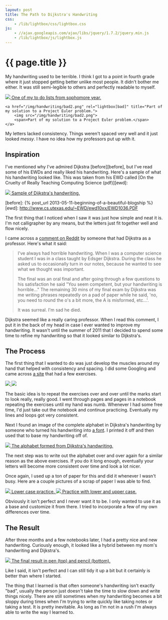 ```yaml
---
layout: post
title: The Path to Dijkstra's Handwriting
css:
    - /lib/lightbox/css/lightbox.css
js:
    - //ajax.googleapis.com/ajax/libs/jquery/1.7.2/jquery.min.js
    - /lib/lightbox/js/lightbox.js
---
```


{{ page.title }}
================

My handwriting used to be terrible. I think I got to a point in fourth grade
where it just stopped getting better unlike most people. It didn't bother me
either. It was still semi-legible to others and perfectly readable to myself.

<div class="gallery two">
    <a href="/img/handwriting/bad1.png" rel="lightbox[bad]" title="One of my to do lists from sophomore year.">
        <img src="/img/handwriting/bad1.png">
        <span>One of my to do lists from sophomore year.</span>
    </a>

    <a href="/img/handwriting/bad2.png" rel="lightbox[bad]" title="Part of my solution to a Project Euler problem.">
        <img src="/img/handwriting/bad2.png">
        <span>Part of my solution to a Project Euler problem.</span>
    </a>
</div>

My letters lacked consistency. Things weren't spaced very well and it just
looked *messy*. I have no idea how my professors put up with it.

## Inspiration

I've mentioned why I've admired Dijkstra [before][before], but I've read some of his EWDs
and really liked his handwriting. Here's a sample of what his handwriting looked
like. This was taken from his EWD called [On the Cruelty of Really Teaching
Computing Science (pdf)][ewd]:

<div class="gallery one">
    <a href="/img/handwriting/dijkstras.png" rel="lightbox" title="Sample of Dijkstra's handwriting.">
        <img src="/img/handwriting/dijkstras.png">
        <span>Sample of Dijkstra's handwriting.</span>
    </a>
</div>

[before]: {% post_url 2013-05-11-beginning-of-a-beautiful-blogship %}
[ewd]: http://www.cs.utexas.edu/~EWD/ewd10xx/EWD1036.PDF

The first thing that I noticed when I saw it was just how simple and neat it is.
I'm not calligrapher by any means, but the letters just fit together well and
flow nicely.

I came across a [comment on Reddit][comment] by someone that had Dijkstra as a professor.
Here's what it said:

[comment]: http://www.reddit.com/r/AskReddit/comments/8rheh/any_tips_to_improve_handwriting_neatness_my/c0a7hoy

> I've always had horrible handwriting. When I was a computer science student I
> was in a class taught by Edsger Dijkstra. During the class he asked us to
> occasionally turn in our notes, because he wanted to see what we thought was
> important.
>
> The final was an oral final and after going through a few questions to his
> satisfaction he said "You seem competent, but your handwriting is horrible..."
> The remaining 30 mins of my final exam by Dijkstra was me writing phrases
> repeatedly on a pad of paper while he said, 'no, you need to round the o's a bit
> more, the A is misformed, etc...'.
>
> It was surreal. I'm sad he died.

Dijkstra seemed like a really caring professor. When I read this comment, I put
it in the back of my head in case I ever wanted to improve my handwriting.
It wasn't until the summer of 2011 that I decided to spend some time to refine
my handwriting so that it looked similar to Dijkstra's.

## The Process

The first thing that I wanted to do was just develop the muscles around my hand
that helped with consistency and spacing. I did some Googling and came across [a
site][handwriting] that had a few exercises.


<div class="gallery one">
    <a href="/img/handwriting/loopies.gif" rel="lightbox">
        <img src="/img/handwriting/loopies.gif">
    </a>
    <a href="/img/handwriting/slashes.gif" rel="lightbox">
        <img src="/img/handwriting/slashes.gif">
    </a>
</div>

The basic idea is to repeat the exercises over and over until the marks start to
look really, really good. I went through pages and pages in a notebook repeating
the exercises until my hand was numb. Whenever I had some free time, I'd just
take out the notebook and continue practicing. Eventually my lines and loops got
very consistent.

[handwriting]: http://www.paperpenalia.com/handwriting.html

Next I found an image of the complete alphabet in Dijkstra's handwriting by
someone who turned his handwriting into [a font][font]. I printed it off and
then used that to base my handwriting off of.

[font]: http://www.fonts101.com/fonts/view/Uncategorized/34398/Dijkstra

<div class="gallery one">
    <a href="/img/handwriting/dijkstra-alphabet.png" rel="lightbox" title="The alphabet formed from Dijkstra's handwriting.">
        <img src="/img/handwriting/dijkstra-alphabet.png">
        <span>The alphabet formed from Dijkstra's handwriting.</span>
    </a>
</div>

The next step was to write out the alphabet over and over again for a similar
reason as the above exercises. If you do it long enough, eventually your letters
will become more consistent over time and look a lot nicer.

Once again, I used up a ton of paper for this and did it whenever I wasn't busy.
Here are a couple pictures of a scrap of paper I was able to find.

<div class="gallery two">
    <a href="/img/handwriting/progress1.png" rel="lightbox[pratice]" title="Lower case practice.">
        <img src="/img/handwriting/progress1.png">
        <span>Lower case practice.</span>
    </a>
    <a href="/img/handwriting/progress2.png" rel="lightbox[pratice]" title="Practice with lower and upper case.">
        <img src="/img/handwriting/progress2.png">
        <span>Practice with lower and upper case.</span>
    </a>
</div>

Obviously it isn't perfect and I never want it to be. I only wanted to use it as
a base and customize it from there. I tried to incorporate a few of my own
differences over time.

## The Result

After three months and a few notebooks later, I had a pretty nice and new handwriting. Curiously
enough, it looked like a hybrid between my mom's handwriting and Dijkstra's.

<div class="gallery one">
    <a href="/img/handwriting/final.png" rel="lightbox" title="The final result in pen (top) and pencil (bottom).">
        <img src="/img/handwriting/final.png">
        <span>The final result in pen (top) and pencil (bottom).</span>
    </a>
</div>

Like I said, it isn't perfect and I can still tidy it up a bit but it certainly
is better than where I started.

The thing that I learned is that often someone's handwriting isn't exactly
"bad", usually the person just doesn't take the time to slow down and write
things nicely. There are still sometimes when my handwriting becomes a bit
sloppy during times when I'm trying to write quickly like taking notes or taking
a test. It is pretty inevitable. As long as I'm not in a rush I'm always able to
write the way I learned to.
